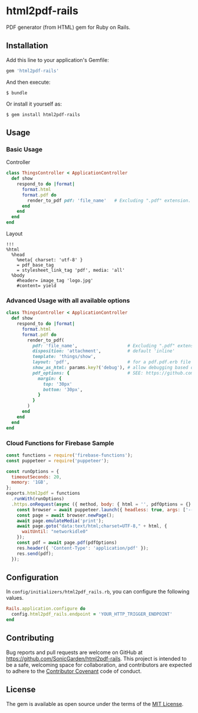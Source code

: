 # html2pdf-rails

PDF generator (from HTML) gem for Ruby on Rails.

## Installation

Add this line to your application's Gemfile:

```ruby
gem 'html2pdf-rails'
```

And then execute:

    $ bundle

Or install it yourself as:

    $ gem install html2pdf-rails

## Usage

### Basic Usage

Controller

```ruby
class ThingsController < ApplicationController
  def show
    respond_to do |format|
      format.html
      format.pdf do
        render_to_pdf pdf: 'file_name'   # Excluding ".pdf" extension.
      end
    end
  end
end
```

Layout

```haml
!!!
%html
  %head
    %meta{ charset: 'utf-8' }
    = pdf_base_tag
    = stylesheet_link_tag 'pdf', media: 'all'
  %body
    #header= image_tag 'logo.jpg'
    #content= yield
```

### Advanced Usage with all available options

```ruby
class ThingsController < ApplicationController
  def show
    respond_to do |format|
      format.html
      format.pdf do
        render_to_pdf(
          pdf: 'file_name',                   # Excluding ".pdf" extension.
          disposition: 'attachment',          # default 'inline'
          template: 'things/show',
          layout: 'pdf',                      # for a pdf.pdf.erb file
          show_as_html: params.key?('debug'), # allow debugging based on url param
          pdf_options: {                      # SEE: https://github.com/GoogleChrome/puppeteer/blob/master/docs/api.md#pagepdfoptions
            margin: {
              top: '30px'
              bottom: '30px',
            }
          }
        )
      end
    end
  end
end
```

### Cloud Functions for Firebase Sample

```javascript
const functions = require('firebase-functions');
const puppeteer = require('puppeteer');

const runOptions = {
  timeoutSeconds: 20,
  memory: '1GB',
};
exports.html2pdf = functions
  .runWith(runOptions)
  .https.onRequest(async ({ method, body: { html = '', pdfOptions = {} } }, res) => {
    const browser = await puppeteer.launch({ headless: true, args: ['--no-sandbox'] });
    const page = await browser.newPage();
    await page.emulateMedia('print');
    await page.goto("data:text/html;charset=UTF-8," + html, {
      waitUntil: "networkidle0"
    });
    const pdf = await page.pdf(pdfOptions)
    res.header({ 'Content-Type': 'application/pdf' });
    res.send(pdf);
  });
```

## Configuration

In `config/initializers/html2pdf_rails.rb`, you can configure the following values.

```ruby
Rails.application.configure do
  config.html2pdf_rails.endpoint = 'YOUR_HTTP_TRIGGER_ENDPOINT'
end
```

## Contributing

Bug reports and pull requests are welcome on GitHub at https://github.com/SonicGarden/html2pdf-rails. This project is intended to be a safe, welcoming space for collaboration, and contributors are expected to adhere to the [Contributor Covenant](http://contributor-covenant.org) code of conduct.

## License

The gem is available as open source under the terms of the [MIT License](https://opensource.org/licenses/MIT).
